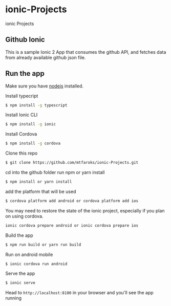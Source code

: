 # ionic-Projects
ionic Projects

## Github Ionic
This is a sample Ionic 2 App that consumes the github API, and fetches data from already available github json file.

## Run the app
Make sure you have [nodejs](https://nodejs.org/en/) installed.

Install typecript
```bash
$ npm install -g typescript
```

Install Ionic CLI
```bash
$ npm install -g ionic
```

Install Cordova
```bash
$ npm install -g cordova
```

Clone this repo
```bash
$ git clone https://github.com/mtfaroks/ionic-Projects.git
```

cd into the github folder run npm or yarn install
```bash
$ npm install or yarn install
```

add the platform that will be used
```bash
$ cordova platform add android or cordova platform add ios
```

You may need to restore the state of the ionic project, especially if you plan on using cordova.
```bash
ionic cordova prepare android or ionic cordova prepare ios
```

Build the app
```bash
$ npm run build or yarn run build
```

Run on android mobile
```bash
$ ionic cordova run android
```

Serve the app
```bash
$ ionic serve
```

Head to `http://localhost:8100` in your browser and you'll see the app running
